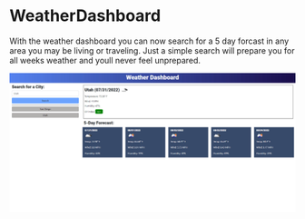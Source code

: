 # WeatherDashboard


With the weather dashboard you can now search for a 5 day forcast in any area you may be living or traveling. Just a simple search will prepare you for all weeks weather
and youll never feel unprepared.










![alt text](assets/Weather%20Dashboard.jpg)